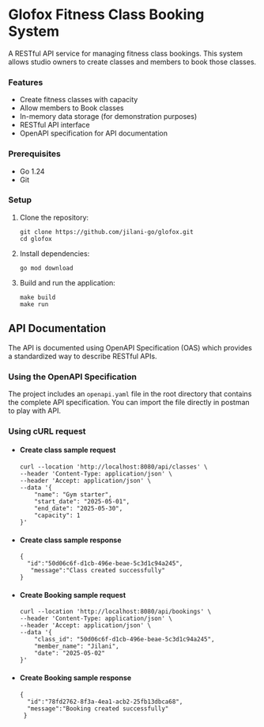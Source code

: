 # Glofox Fitness Class Booking System

A RESTful API service for managing fitness class bookings. This system allows studio owners to create classes and members to book those classes.

### Features

- Create fitness classes with capacity
- Allow members to Book classes
- In-memory data storage (for demonstration purposes)
- RESTful API interface
- OpenAPI specification for API documentation


### Prerequisites

- Go 1.24
- Git

### Setup

1. Clone the repository:
   ```
   git clone https://github.com/jilani-go/glofox.git
   cd glofox
   ```

2. Install dependencies:
   ```
   go mod download
   ```

3. Build and run the application:
   ```
   make build
   make run
   ```

## API Documentation

The API is documented using OpenAPI Specification (OAS) which provides a standardized way to describe RESTful APIs. 

### Using the OpenAPI Specification

The project includes an `openapi.yaml` file in the root directory that contains the complete API specification. You can import the file directly in postman to play with API.

### Using cURL request
 - #### Create class sample request
      ```
      curl --location 'http://localhost:8080/api/classes' \
      --header 'Content-Type: application/json' \
      --header 'Accept: application/json' \
      --data '{
          "name": "Gym starter",
          "start_date": "2025-05-01",
          "end_date": "2025-05-30",
          "capacity": 1
      }'
      
      ```
 - #### Create class sample response
   ```
   {
     "id":"50d06c6f-d1cb-496e-beae-5c3d1c94a245",
      "message":"Class created successfully"
   }
   
   ```
- #### Create Booking sample request

   ```
   curl --location 'http://localhost:8080/api/bookings' \
   --header 'Content-Type: application/json' \
   --header 'Accept: application/json' \
   --data '{
       "class_id": "50d06c6f-d1cb-496e-beae-5c3d1c94a245",
       "member_name": "Jilani",
       "date": "2025-05-02"
   }'
   ```
- #### Create Booking sample response
   ```
   {
     "id":"78fd2762-8f3a-4ea1-acb2-25fb13dbca68",
     "message":"Booking created successfully"
    }

  
   ```









